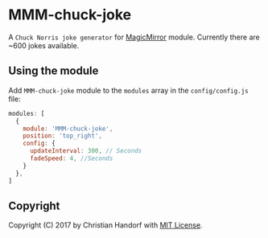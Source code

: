 # MMM-chuck-joke
A `Chuck Norris joke generator` for <a href="https://github.com/MichMich/MagicMirror">MagicMirror</a> module.
Currently there are ~600 jokes available.

## Using the module
Add `MMM-chuck-joke` module to the `modules` array in the `config/config.js` file:
````javascript
modules: [
  {
    module: 'MMM-chuck-joke',
    position: 'top_right',
    config: {
      updateInterval: 300, // Seconds
	  fadeSpeed: 4, //Seconds
    }
  },
]
````

## Copyright
Copyright (C) 2017 by Christian Handorf with [MIT License](LICENSE.md).
